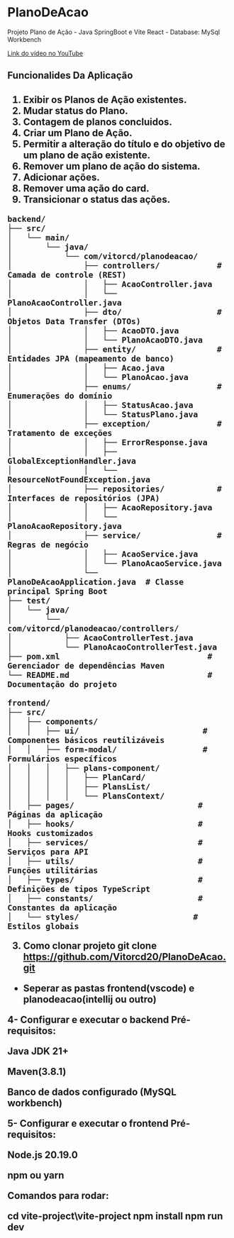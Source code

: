 # PlanoDeAcao
Projeto Plano de Ação  - Java SpringBoot e Vite React - Database: MySql Workbench  

[Link do vídeo no YouTube](https://www.youtube.com/watch?v=kK3Y4n0qyvc)

<h2>Funcionalides Da Aplicação<h2> 

1. Exibir os Planos de Ação existentes.
2. Mudar status do Plano.
3. Contagem de planos concluidos.  
4. Criar um Plano de Ação.  
5. Permitir a alteração do título e do objetivo de um plano de ação existente.  
6. Remover um plano de ação do sistema.
7. Adicionar ações. 
8. Remover uma ação do card.  
9. Transicionar o status das ações.

```
backend/
├── src/
│   └── main/
│       └── java/
│           └── com/vitorcd/planodeacao/
│               ├── controllers/            # Camada de controle (REST)
│               │   ├── AcaoController.java
│               │   └── PlanoAcaoController.java
│               ├── dto/                    # Objetos Data Transfer (DTOs)
│               │   ├── AcaoDTO.java
│               │   └── PlanoAcaoDTO.java
│               ├── entity/                 # Entidades JPA (mapeamento de banco)
│               │   ├── Acao.java
│               │   └── PlanoAcao.java
│               ├── enums/                  # Enumerações do domínio
│               │   ├── StatusAcao.java
│               │   └── StatusPlano.java
│               ├── exception/              # Tratamento de exceções
│               │   ├── ErrorResponse.java
│               │   ├── GlobalExceptionHandler.java
│               │   └── ResourceNotFoundException.java
│               ├── repositories/           # Interfaces de repositórios (JPA)
│               │   ├── AcaoRepository.java
│               │   └── PlanoAcaoRepository.java
│               ├── service/                # Regras de negócio
│               │   ├── AcaoService.java
│               │   └── PlanoAcaoService.java
│               └── PlanoDeAcaoApplication.java  # Classe principal Spring Boot
├── test/
│   └── java/
│       └── com/vitorcd/planodeacao/controllers/
│           ├── AcaoControllerTest.java
│           └── PlanoAcaoControllerTest.java
├── pom.xml                               # Gerenciador de dependências Maven
└── README.md                             # Documentação do projeto
```

```
frontend/
├── src/
│   ├── components/
│   │   ├── ui/                          # Componentes básicos reutilizáveis
│   │   ├── form-modal/                  # Formulários específicos
│   │   │   ├── plans-component/
│   │   │   │   ├── PlanCard/
│   │   │   │   ├── PlansList/
│   │   │   │   └── PlansContext/
│   ├── pages/                          # Páginas da aplicação
│   ├── hooks/                          # Hooks customizados
│   ├── services/                       # Serviços para API
│   ├── utils/                          # Funções utilitárias
│   ├── types/                          # Definições de tipos TypeScript
│   ├── constants/                      # Constantes da aplicação
│   └── styles/                        # Estilos globais
```


3. Como clonar projeto
git clone https://github.com/Vitorcd20/PlanoDeAcao.git

- Seperar as pastas frontend(vscode) e planodeacao(intellij ou outro)


4- Configurar e executar o backend
Pré-requisitos:


Java JDK 21+ 

Maven(3.8.1)

Banco de dados configurado (MySQL workbench)


5- Configurar e executar o frontend
Pré-requisitos:

Node.js 20.19.0

npm ou yarn

Comandos para rodar:

cd vite-project\vite-project
npm install
npm run dev

